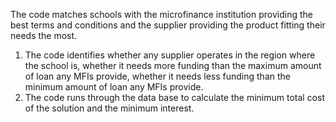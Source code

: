 The code matches schools with the microfinance institution providing the best terms and conditions and the supplier providing the product fitting their needs the most.
1) The code identifies whether any supplier operates in the region where the school is, whether it needs more funding than the maximum amount of loan any MFIs provide, whether it needs less funding than the minimum amount of loan any MFIs provide.
2) The code runs through the data base to calculate the minimum total cost of the solution and the minimum interest.
